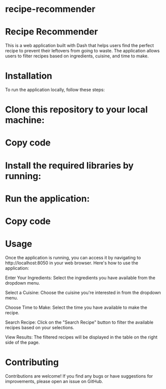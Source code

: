 # recipe-recommender
# Recipe Recommender
This is a web application built with Dash that helps users find the perfect recipe to prevent their leftovers from going to waste. The application allows users to filter recipes based on ingredients, cuisine, and time to make.

# Installation
To run the application locally, follow these steps:

# Clone this repository to your local machine:

# Copy code

# Install the required libraries by running:

# Run the application:

# Copy code

# Usage
Once the application is running, you can access it by navigating to http://localhost:8050 in your web browser. Here's how to use the application:

Enter Your Ingredients: Select the ingredients you have available from the dropdown menu.

Select a Cuisine: Choose the cuisine you're interested in from the dropdown menu.

Choose Time to Make: Select the time you have available to make the recipe.

Search Recipe: Click on the "Search Recipe" button to filter the available recipes based on your selections.

View Results: The filtered recipes will be displayed in the table on the right side of the page.

# Contributing
Contributions are welcome! If you find any bugs or have suggestions for improvements, please open an issue on GitHub.
